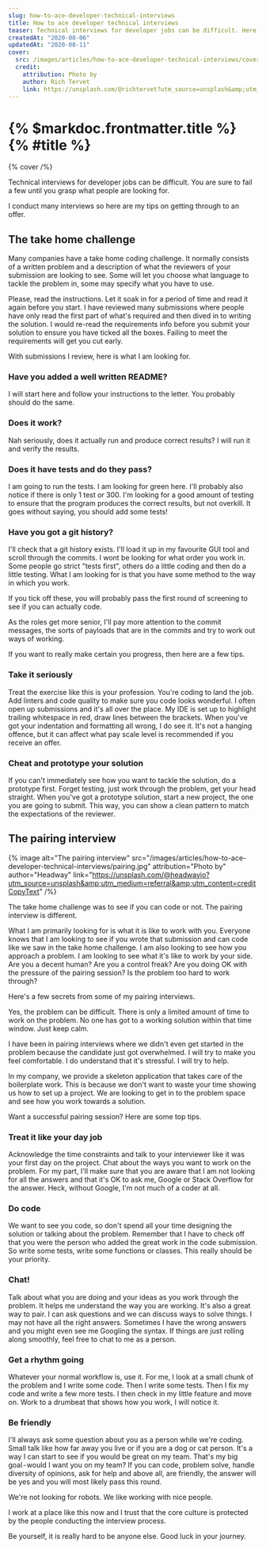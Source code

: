 ```yaml
---
slug: how-to-ace-developer-technical-interviews
title: How to ace developer technical interviews
teaser: Technical interviews for developer jobs can be difficult. Here is an insight in to how to ace the interview process.
createdAt: "2020-08-06"
updatedAt: "2020-08-11"
cover:
  src: /images/articles/how-to-ace-developer-technical-interviews/cover.jpg
  credit:
    attribution: Photo by
    author: Rich Tervet
    link: https://unsplash.com/@richtervet?utm_source=unsplash&amp;utm_medium=referral&amp;utm_content=creditCopyText
---
```


# {% $markdoc.frontmatter.title %} {% #title %}

{% cover /%}

Technical interviews for developer jobs can be difficult. You are sure to fail a few until you grasp what people are looking for.

I conduct many interviews so here are my tips on getting through to an offer.

## The take home challenge

Many companies have a take home coding challenge. It normally consists of a written problem and a description of what the reviewers of your submission are looking to see. Some will let you choose what language to tackle the problem in, some may specify what you have to use.

Please, read the instructions. Let it soak in for a period of time and read it again before you start. I have reviewed many submissions where people have only read the first part of what's required and then dived in to writing the solution. I would re-read the requirements info before you submit your solution to ensure you have ticked all the boxes. Failing to meet the requirements will get you cut early.

With submissions I review, here is what I am looking for.

### Have you added a well written README?

I will start here and follow your instructions to the letter. You probably should do the same.

### Does it work?

Nah seriously, does it actually run and produce correct results? I will run it and verify the results.

### Does it have tests and do they pass?

I am going to run the tests. I am looking for green here. I'll probably also notice if there is only 1 test or 300. I'm looking for a good amount of testing to ensure that the program produces the correct results, but not overkill. It goes without saying, you should add some tests!

### Have you got a git history?

I'll check that a git history exists. I'll load it up in my favourite GUI tool and scroll through the commits. I wont be looking for what order you work in. Some people go strict "tests first", others do a little coding and then do a little testing. What I am looking for is that you have some method to the way in which you work.

If you tick off these, you will probably pass the first round of screening to see if you can actually code.

As the roles get more senior, I'll pay more attention to the commit messages, the sorts of payloads that are in the commits and try to work out ways of working.

If you want to really make certain you progress, then here are a few tips.

### Take it seriously

Treat the exercise like this is your profession. You're coding to land the job. Add linters and code quality to make sure you code looks wonderful. I often open up submissions and it's all over the place. My IDE is set up to highlight trailing whitespace in red, draw lines between the brackets. When you've got your indentation and formatting all wrong, I do see it. It's not a hanging offence, but it can affect what pay scale level is recommended if you receive an offer.

### Cheat and prototype your solution

If you can't immediately see how you want to tackle the solution, do a prototype first. Forget testing, just work through the problem, get your head straight. When you've got a prototype solution, start a new project, the one you are going to submit. This way, you can show a clean pattern to match the expectations of the reviewer.

## The pairing interview

{% image
    alt="The pairing interview"
    src="/images/articles/how-to-ace-developer-technical-interviews/pairing.jpg"
    attribution="Photo by"
    author="Headway"
    link="https://unsplash.com/@headwayio?utm_source=unsplash&amp;utm_medium=referral&amp;utm_content=creditCopyText"
/%}

The take home challenge was to see if you can code or not. The pairing interview is different.

What I am primarily looking for is what it is like to work with you. Everyone knows that I am looking to see if you wrote that submission and can code like we saw in the take home challenge. I am also looking to see how you approach a problem. I am looking to see what it's like to work by your side. Are you a decent human? Are you a control freak? Are you doing OK with the pressure of the pairing session? Is the problem too hard to work through?

Here's a few secrets from some of my pairing interviews.

Yes, the problem can be difficult. There is only a limited amount of time to work on the problem. No one has got to a working solution within that time window. Just keep calm.

I have been in pairing interviews where we didn't even get started in the problem because the candidate just got overwhelmed. I will try to make you feel comfortable. I do understand that it's stressful. I will try to help.

In my company, we provide a skeleton application that takes care of the boilerplate work. This is because we don't want to waste your time showing us how to set up a project. We are looking to get in to the problem space and see how you work towards a solution.

Want a successful pairing session? Here are some top tips.

### Treat it like your day job

Acknowledge the time constraints and talk to your interviewer like it was your first day on the project. Chat about the ways you want to work on the problem. For my part, I'll make sure that you are aware that I am not looking for all the answers and that it's OK to ask me, Google or Stack Overflow for the answer. Heck, without Google, I'm not much of a coder at all.

### Do code

We want to see you code, so don't spend all your time designing the solution or talking about the problem. Remember that I have to check off that you were the person who added the great work in the code submission. So write some tests, write some functions or classes. This really should be your priority.

### Chat!

Talk about what you are doing and your ideas as you work through the problem. It helps me understand the way you are working. It's also a great way to pair. I can ask questions and we can discuss ways to solve things. I may not have all the right answers. Sometimes I have the wrong answers and you might even see me Googling the syntax. If things are just rolling along smoothly, feel free to chat to me as a person.

### Get a rhythm going

Whatever your normal workflow is, use it. For me, I look at a small chunk of the problem and I write some code. Then I write some tests. Then I fix my code and write a few more tests. I then check in my little feature and move on. Work to a drumbeat that shows how you work, I will notice it.

### Be friendly

I'll always ask some question about you as a person while we're coding. Small talk like how far away you live or if you are a dog or cat person. It's a way I can start to see if you would be great on my team. That's my big goal - would I want you on my team? If you can code, problem solve, handle diversity of opinions, ask for help and above all, are friendly, the answer will be yes and you will most likely pass this round.

We're not looking for robots. We like working with nice people.

I work at a place like this now and I trust that the core culture is protected by the people conducting the interview process. 

Be yourself, it is really hard to be anyone else. Good luck in your journey.
